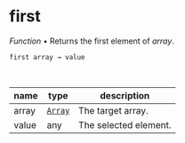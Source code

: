 # first

_Function_ &bull; Returns the first element of _array_.

<pre><code>first array &rarr; value</code></pre>
<br>

| name | type | description |
|------|------|-------------|
|array|[`Array`][array]|The target array.|
|value|any|The selected element.|



[array]: https://developer.mozilla.org/en-US/docs/Web/JavaScript/Reference/Global_Objects/Array